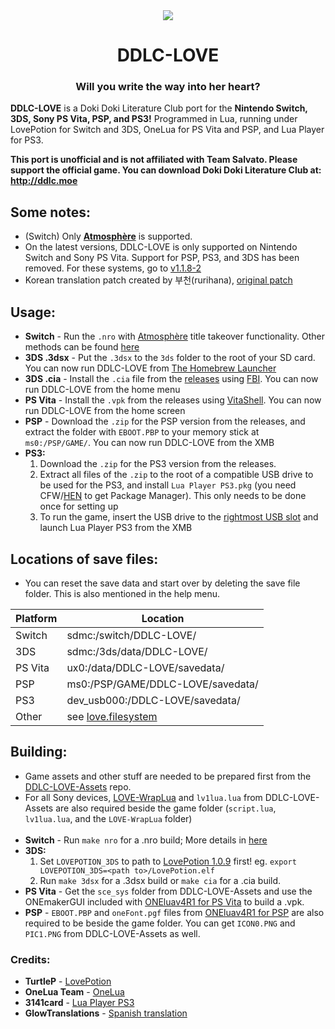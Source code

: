 <div align="center">
  <img src="https://github.com/LukeZGD/DDLC-LOVE-Assets/raw/master/icon.png"/>
  <h1>DDLC-LOVE</h1>
  <h3>Will you write the way into her heart?</h3>
</div>

**DDLC-LOVE** is a Doki Doki Literature Club port for the **Nintendo Switch, 3DS, Sony PS Vita, PSP, and PS3!** Programmed in Lua, running under LovePotion for Switch and 3DS, OneLua for PS Vita and PSP, and Lua Player for PS3.

**This port is unofficial and is not affiliated with Team Salvato. Please support the official game. You can download Doki Doki Literature Club at: http://ddlc.moe**

## Some notes:
- (Switch) Only **[Atmosphère](https://github.com/Atmosphere-NX/Atmosphere)** is supported.
- On the latest versions, DDLC-LOVE is only supported on Nintendo Switch and Sony PS Vita. Support for PSP, PS3, and 3DS has been removed. For these systems, go to [v1.1.8-2](https://github.com/LukeZGD/DDLC-LOVE/releases/tag/v1.1.8-2)
- Korean translation patch created by 부천(rurihana), [original patch](https://sites.google.com/view/dokidokikor)

## Usage:
- **Switch** - Run the `.nro` with [Atmosphère](https://github.com/Atmosphere-NX/Atmosphere) title takeover functionality. Other methods can be found [here](https://turtlep.github.io/LovePotion/wiki/#/packaging)
- **3DS .3dsx** - Put the `.3dsx` to the `3ds` folder to the root of your SD card. You can now run DDLC-LOVE from [The Homebrew Launcher](https://github.com/fincs/new-hbmenu)
- **3DS .cia** - Install the `.cia` file from the [releases](https://github.com/LukeZGD/DDLC-LOVE/releases) using [FBI](https://github.com/Steveice10/FBI). You can now run DDLC-LOVE from the home menu
- **PS Vita** - Install the `.vpk` from the releases using [VitaShell](https://github.com/TheOfficialFloW/VitaShell). You can now run DDLC-LOVE from the home screen
- **PSP** - Download the `.zip` for the PSP version from the releases, and extract the folder with `EBOOT.PBP` to your memory stick at `ms0:/PSP/GAME/`. You can now run DDLC-LOVE from the XMB
- **PS3:**
  1. Download the `.zip` for the PS3 version from the releases.
  2. Extract all files of the `.zip` to the root of a compatible USB drive to be used for the PS3, and install `Lua Player PS3.pkg` (you need CFW/[HEN](https://www.psx-place.com/threads/update-ps3hen-v3-0-0-view-latest-changes-to-the-ps3-exploit-for-superslims-noncfw-models.23955/) to get Package Manager). This only needs to be done once for setting up
  3. To run the game, insert the USB drive to the [rightmost USB slot](https://postimg.cc/jnryRhtb) and launch Lua Player PS3 from the XMB 

## Locations of save files:

- You can reset the save data and start over by deleting the save file folder. This is also mentioned in the help menu.

| Platform | Location                            |
|----------|-------------------------------------|
| Switch   | sdmc:/switch/DDLC-LOVE/             |
| 3DS      | sdmc:/3ds/data/DDLC-LOVE/           |
| PS Vita  | ux0:/data/DDLC-LOVE/savedata/       |
| PSP      | ms0:/PSP/GAME/DDLC-LOVE/savedata/   |
| PS3      | dev_usb000:/DDLC-LOVE/savedata/     |
| Other    | see [love.filesystem](https://love2d.org/wiki/love.filesystem)|


## Building:
- Game assets and other stuff are needed to be prepared first from the [DDLC-LOVE-Assets](https://github.com/HenryJMin/DDLC-LOVE-Assets) repo.
- For all Sony devices, [LOVE-WrapLua](https://github.com/LukeZGD/LOVE-WrapLua) and `lv1lua.lua` from DDLC-LOVE-Assets are also required beside the game folder (`script.lua`, `lv1lua.lua`, and the `LOVE-WrapLua` folder)
<br><br>
- **Switch** - Run `make nro` for a .nro build; More details in [here](https://turtlep.github.io/LovePotion/wiki/#/packaging)
- **3DS:**
  1. Set `LOVEPOTION_3DS` to path to [LovePotion 1.0.9](https://github.com/TurtleP/LovePotion/releases/tag/1.0.9) first! eg. `export LOVEPOTION_3DS=<path to>/LovePotion.elf`
  2. Run `make 3dsx` for a .3dsx build or `make cia` for a .cia build.
- **PS Vita** - Get the `sce_sys` folder from DDLC-LOVE-Assets and use the ONEmakerGUI included with [ONEluav4R1 for PS Vita](http://onelua.x10.mx/vita/ONEluaVita4R1.rar) to build a .vpk. 
- **PSP** - `EBOOT.PBP` and `oneFont.pgf` files from [ONEluav4R1 for PSP](http://onelua.x10.mx/psp/ONEluav4R1.rar) are also required to be beside the game folder. You can get `ICON0.PNG` and `PIC1.PNG` from DDLC-LOVE-Assets as well.

### Credits:
- **TurtleP** - [LovePotion](https://github.com/TurtleP/LovePotion)
- **OneLua Team** - [OneLua](http://onelua.x10.mx/)
- **3141card** - [Lua Player PS3](https://store.brewology.com/ahomebrew.php?brewid=212)
- **GlowTranslations** - [Spanish translation](https://tinyurl.com/ddlcglow)
